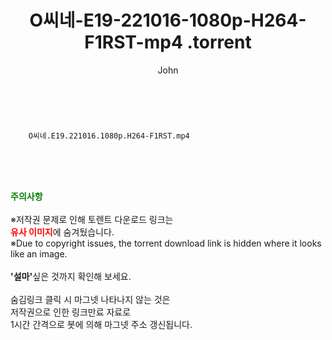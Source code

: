 ﻿---
layout: post
title:  "                   O씨네-E19-221016-1080p-H264-F1RST-mp4                .torrent"
author: John
categories: [ TV ]
tags: [  ]
image:  
description: "                   O씨네-E19-221016-1080p-H264-F1RST-mp4                 torrent 정보 공유"
toc: true
toc_sticky: true
---

<br>

        O씨네.E19.221016.1080p.H264-F1RST.mp4    
    
<br><br><br>
<p data-ke-size="size16"><b><span style="color: green;">주의사항</span></b><br /><br />※저작권 문제로 인해 토렌트 다운로드 링크는<br /><b><span style="color: red;">유사 이미지</span></b>에 숨겨뒀습니다.<br />※Due to copyright issues, the torrent download link is hidden where it looks like an image.<br /><br /><b>'설마'</b>싶은 것까지 확인해 보세요.<br /><br />숨김링크 클릭 시 마그넷 나타나지 않는 것은<br />저작권으로 인한 링크만료 자료로<br />1시간 간격으로 봇에 의해 마그넷 주소 갱신됩니다.</p>
